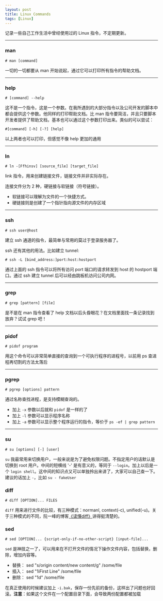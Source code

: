 ```yaml
---
layout: post
title: Linux Commands
tags: [Linux]
---
```


记录一些自己工作生活中曾经使用过的 Linux 指令，不定期更新。

---

### man

`# man [command]`

一切的一切都要从 man 开始说起，通过它可以打印所有指令的帮助文档。

---

### help

`# [command] --help`

这不是一个指令，这是一个参数。在我所遇到的大部分指令以及公司开发的脚本中都会提供这个参数。他同样的打印帮助文档。比 man 指令要简洁，并且只要脚本开发者提供了帮助文档，基本也可以通过这个参数打印出来。类似的可以尝试：

`#[command] [-h] [-?] [help]`

以上两者也可以打印，但感觉不像 help 更加的通用

---

### ln

`# ln -[Ffhinsv] [source_file] [target_file]`

link 指令，用来创建链接文件，链接文件并非实际存在。

连接文件分为 2 种，硬链接与软链接（符号链接）。

+ 软链接可以理解为文件的一个快捷方式。
+ 硬链接则是创建了一个指针指向源文件的内存区域

---

### ssh

`# ssh user@host`

建立 ssh 通道的指令，最简单与常用的莫过于登录服务器了。

ssh 还有其他的用法。比如建立 tunnel:

`# ssh -L [bind_address:]port:host:hostport`

通过上面的 ssh 指令可以将所有访问 port 端口的请求转发到 host 的 hostport 端口。通过 ssh 建立 tunnel 后可以经由跳板机访问公司内网。

---

### grep

`# grep [pattern] [file]`

是不是在 man 指令查看了 help 文档以后头昏眼花？在文档里面找一条记录找到放弃？试试 grep 吧！

---

### pidof 

`# pidof program`

用这个命令可以非常简单直接的查询到一个可执行程序的进程号，以前用 ps 查进程再切割的方法太落后

---

### pgrep

`# pgrep [options] pattern`

通过名称查找进程，是支持模糊查询的。
* 加上 `-x` 参数以后就和 `pidof` 是一样的了
* 加上 `-l` 参数可以显示程序名称
* 加上 `-a` 参数可以显示整个程序运行的指令，等价于 `ps -ef | grep pattern`

---

### su

`# su [options] [-] [user]`

`su` 我最常用来切换用户，一般来说是为了避免权限问题。不指定用户的话默认是切换到 root 用户。中间的短横线 '-' 是有意义的，等同于 `--login`。加上以后是一个 `login shell`。这中间的知识点又可以单独拎出来讲了，大家可以自己查一下。建议的话加上 `-`，比如 `su - fakeUser`

### diff

`# diff [OPTION]... FILES`

`diff` 用来进行文件的比较，有三种模式：normanl, context(-c), unified(-u)。关于三种模式的不同，阮一峰的博客[《读懂diff》](http://www.ruanyifeng.com/blog/2012/08/how_to_read_diff.html)讲得挺清楚的。

### sed

`# sed [OPTION]... {script-only-if-no-other-script} [input-file]...`

`sed` 是神技之一了，可以用来在不打开文件的情况下操作文件内容，包括替换，删除，增加内容等。

- 替换： sed "s/origin content/new content/g" /some/file
- 插入： sed "1iFirst Line" /some/file
- 删除： sed "1d" /some/file

在真正使用的时候建议加上 `-i.bak`，保存一份先前的备份，这样出了问题也好回滚。**注意**：如果这个文件在一个配置目录下面，会导致两份配置都被加载
